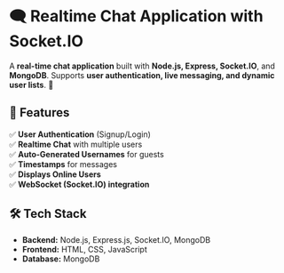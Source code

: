 # 🗨️ Realtime Chat Application with Socket.IO

A **real-time chat application** built with **Node.js, Express, Socket.IO**, and **MongoDB**. Supports **user authentication, live messaging, and dynamic user lists**. 🚀

## **📌 Features**
✅ **User Authentication** (Signup/Login)  
✅ **Realtime Chat** with multiple users  
✅ **Auto-Generated Usernames** for guests  
✅ **Timestamps** for messages  
✅ **Displays Online Users**  
✅ **WebSocket (Socket.IO) integration**  

## **🛠️ Tech Stack**
- **Backend:** Node.js, Express.js, Socket.IO, MongoDB  
- **Frontend:** HTML, CSS, JavaScript  
- **Database:** MongoDB  

